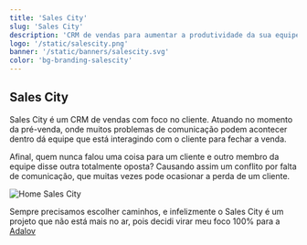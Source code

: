 ```yaml
---
title: 'Sales City'
slug: 'Sales City'
description: 'CRM de vendas para aumentar a produtividade da sua equipe de vendas'
logo: '/static/salescity.png'
banner: '/static/banners/salescity.svg'
color: 'bg-branding-salescity'
---
```


## Sales City

Sales City é um CRM de vendas com foco no cliente. Atuando no momento da pré-venda, onde muitos problemas de comunicação podem acontecer dentro dá equipe que está interagindo com o cliente para fechar a venda.

Afinal, quem nunca falou uma coisa para um cliente e outro membro da equipe disse outra totalmente oposta? Causando assim um conflito por falta de comunicação, que muitas vezes pode ocasionar a perda de um cliente.

![Home Sales City](/static/projetos/salescity.png "Sales City Home")

Sempre precisamos escolher caminhos, e infelizmente o Sales City é um projeto que não está mais no ar, pois decidi virar meu foco 100% para a [Adalov](/projetos/adalov)
